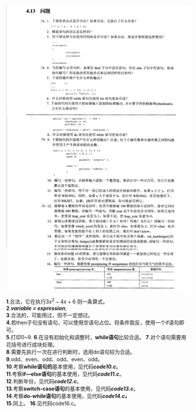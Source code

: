 ![Alt text](image.png)
![Alt text](image-1.png)
![Alt text](image-2.png)
  
**1**.合法，它在执行$3x^2 - 4x + 6$ 则一条算式。  
**2**.***variable = expression***;  
**3**.合法的，可能用过，但不一定想过。  
**4**.若then子句没有语句，可以使用空语句占位。将条件取反，使用一个if语句即可。  
**5**.打印0~9.
**6**.在没有初始化和调整时，**while语句**比较合适。
**7**.对个语句需要用花括号进行成块处理。  
**8**.需要先执行一次在进行判断时，选用do语句较为合适。  
**9**.odd、even、odd、odd、even、odd。   
**10**.考察**while语句的**基本使用，见代码***code10.c***。   
**11**.考察**if—else语句**的基本使用，见代码***code11.c***。  
**12**.判断年份，见代码***code12.c***。  
**13**.考察**switch-case语句**的基本使用，见代码***code13.c***。  
**14**.考察**do-while语句**的基本使用，见代码***code14.c。***  
**15**.同上。
**16**.见代码code16.c。
